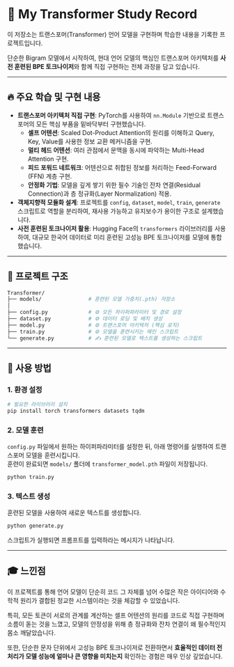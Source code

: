 # 📖 My Transformer Study Record

이 저장소는 트랜스포머(Transformer) 언어 모델을 구현하며 학습한 내용을 기록한 프로젝트입니다.

단순한 Bigram 모델에서 시작하여, 현대 언어 모델의 핵심인 트랜스포머 아키텍처를 **사전 훈련된 BPE 토크나이저**와 함께 직접 구현하는 전체 과정을 담고 있습니다.

---

## 🔥 주요 학습 및 구현 내용

- **트랜스포머 아키텍처 직접 구현**: PyTorch를 사용하여 `nn.Module` 기반으로 트랜스포머의 모든 핵심 부품을 밑바닥부터 구현했습니다.
  - **셀프 어텐션**: Scaled Dot-Product Attention의 원리를 이해하고 Query, Key, Value를 사용한 정보 교환 메커니즘을 구현.
  - **멀티 헤드 어텐션**: 여러 관점에서 문맥을 동시에 파악하는 Multi-Head Attention 구현.
  - **피드 포워드 네트워크**: 어텐션으로 취합된 정보를 처리하는 Feed-Forward (FFN) 계층 구현.
  - **안정화 기법**: 모델을 깊게 쌓기 위한 필수 기술인 잔차 연결(Residual Connection)과 층 정규화(Layer Normalization) 적용.
- **객체지향적 모듈화 설계**: 프로젝트를 `config`, `dataset`, `model`, `train`, `generate` 스크립트로 역할을 분리하여, 재사용 가능하고 유지보수가 용이한 구조로 설계했습니다.
- **사전 훈련된 토크나이저 활용**: Hugging Face의 `transformers` 라이브러리를 사용하여, 대규모 한국어 데이터로 미리 훈련된 고성능 BPE 토크나이저를 모델에 통합했습니다.

---

## 📂 프로젝트 구조

```bash
Transformer/
├── models/               # 훈련된 모델 가중치(.pth) 저장소
│
├── config.py             # ⚙️ 모든 하이퍼파라미터 및 경로 설정
├── dataset.py            # ⚙️ 데이터 로딩 및 배치 생성
├── model.py              # ⚙️ 트랜스포머 아키텍처 (핵심 로직)
├── train.py              # ⚙️ 모델을 훈련시키는 메인 스크립트
└── generate.py           # ✍️ 훈련된 모델로 텍스트를 생성하는 스크립트
```

---

## 🚀 사용 방법

### 1. 환경 설정

```bash
# 필요한 라이브러리 설치
pip install torch transformers datasets tqdm
```

### 2. 모델 훈련

`config.py` 파일에서 원하는 하이퍼파라미터를 설정한 뒤, 아래 명령어를 실행하여 트랜스포머 모델을 훈련시킵니다.  
훈련이 완료되면 `models/` 폴더에 `transformer_model.pth` 파일이 저장됩니다.

```bash
python train.py
```

### 3. 텍스트 생성

훈련된 모델을 사용하여 새로운 텍스트를 생성합니다.

```bash
python generate.py
```

스크립트가 실행되면 프롬프트를 입력하라는 메시지가 나타납니다.

---

## 🎓 느낀점

이 프로젝트를 통해 언어 모델이 단순히 코드 그 자체를 넘어 수많은 작은 아이디어와 수학적 원리가 결합된 정교한 시스템이라는 것을 체감할 수 있었습니다.  

특히, 모든 토큰이 서로의 관계를 계산하는 셀프 어텐션의 원리를 코드로 직접 구현하며 소름이 돋는 것을 느꼈고, 모델의 안정성을 위해 층 정규화와 잔차 연결이 왜 필수적인지 몸소 깨달았습니다.  

또한, 단순한 문자 단위에서 고성능 BPE 토크나이저로 전환하면서 **효율적인 데이터 전처리가 모델 성능에 얼마나 큰 영향을 미치는지** 확인하는 경험은 매우 인상 깊었습니다.  

